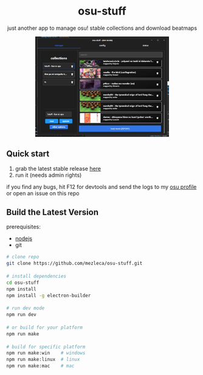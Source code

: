 <div align="center">
    <h1 align="center" style="border: none; margin-bottom: none;">osu-stuff</h1>
    <p align="center">just another app to manage osu! stable collections and download beatmaps </p>
</div>

<p align="center">
  <img width="70%" height="70%" src="https://github.com/mezleca/osu-stuff/blob/main/build/images/menu.png">
</p>

## Quick start
1. grab the latest stable release [here](https://github.com/mezleca/osu-stuff/releases/)
2. run it (needs admin rights)

if you find any bugs, hit F12 for devtools and send the logs to my [osu profile](https://osu.ppy.sh/users/mzle) or open an issue on this repo

## Build the Latest Version

prerequisites:
- [nodejs](https://nodejs.org/)
- git

```bash
# clone repo
git clone https://github.com/mezleca/osu-stuff.git

# install dependencies
cd osu-stuff
npm install
npm install -g electron-builder

# run dev mode
npm run dev

# or build for your platform
npm run make

# build for specific platform
npm run make:win    # windows
npm run make:linux  # linux
npm run make:mac    # mac
```